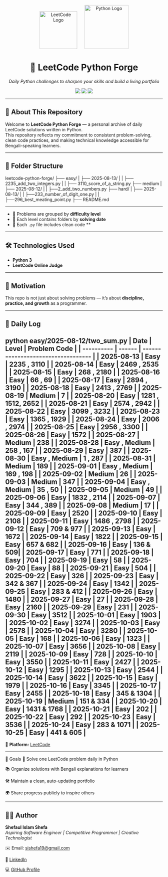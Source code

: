 <p align="center">
  <img src="https://upload.wikimedia.org/wikipedia/commons/1/19/LeetCode_logo_black.png" alt="LeetCode Logo" width="120" style="margin-right: 20px;">
  <img src="https://www.python.org/static/community_logos/python-logo.png" alt="Python Logo" width="140">
</p>

<h1 align="center">🚀 LeetCode Python Forge</h1>

<p align="center"><i>Daily Python challenges to sharpen your skills and build a living portfolio</i></p>

<p align="center">
  <img src="https://img.shields.io/badge/Python-3.10-blue?logo=python">
  <img src="https://img.shields.io/badge/Daily%20Commit-Active-brightgreen">
  <img src="https://img.shields.io/badge/Made%20with-%E2%9D%A4%EF%B8%8F%20by%20Shefaul-blue">
</p>

---

## 🧠 About This Repository

Welcome to **LeetCode Python Forge** — a personal archive of daily LeetCode solutions written in Python.  
This repository reflects my commitment to consistent problem-solving, clean code practices, and making technical knowledge accessible for Bengali-speaking learners.

---

## 📁 Folder Structure
leetcode-python-forge/
├── easy/
| ├── 2025-08-13/
| | ├── 2235_add_two_integers.py
| | ├── 3110_score_of_a_string.py
├── medium
| ├── 2025-08-12/
| | ├──2_add_two_numbers.py
├── hard/
| ├── 2025-08-13/
| | ├──233_number_of_digit_one.py
| | ├──296_best_meating_point.py
├── README.md

---

- 🔹 Problems are grouped by **difficulty level**  
- 📅 Each level contains folders by **solving date**  
- 🧾 Each `.py` file includes clean code **  

---

## 🛠 Technologies Used
- **Python 3**
- **LeetCode Online Judge**

---

## 🌟 Motivation
This repo is not just about solving problems — it’s about **discipline, practice, and growth** as a programmer.

---

## 📅 Daily Log
python easy/2025-08-12/two_sum.py
| Date       | Level  | Problem Code                     |
| ---------- | ------ | ---------------------------------- |
| 2025-08-13 | Easy   | 2235 , 3110 |
| 2025-08-14 | Easy   | 2469 , 2535 |
| 2025-08-15 | Easy   | 268 , 2180  |
| 2025-08-16 | Easy   | 66 , 69     |
| 2025-08-17 | Easy   | 2894 , 3190 |
| 2025-08-18 | Easy   | 2413 , 2769 |
| 2025-08-19 | Medium   | 7 |
| 2025-08-20 | Easy   | 1281 , 1512, 2652 |
| 2025-08-21 | Easy   | 2574 , 2942 |
| 2025-08-22 | Easy   | 3099 , 3232 |
| 2025-08-23 | Easy   | 1365 , 1929 |
| 2025-08-24 | Easy   | 2006 , 2974 |
| 2025-08-25 | Easy   | 2956 , 3300 |
| 2025-08-26 | Easy   | 1572 |
| 2025-08-27 | Medium   | 238 |
| 2025-08-28 | Easy , Medium | 258 , 167 |
| 2025-08-29 | Easy | 387 |
| 2025-08-30 | Easy , Medium | 1 , 287 |
| 2025-08-31 | Medium   | 189 |
| 2025-09-01 | Easy , Medium | 169 , 198 |
| 2025-09-02 | Medium   | 26 |
| 2025-09-03 | Medium   | 347 |
| 2025-09-04 | Easy , Medium | 35 , 50 |
| 2025-09-05 | Medium   | 49 |
| 2025-09-06 | Easy   | 1832 , 2114 |
| 2025-09-07 | Easy   | 344 , 389 |
| 2025-09-08 | Medium   | 17 |
| 2025-09-09 | Easy | 2520 |
| 2025-09-10 | Easy | 2108 |
| 2025-09-11 | Easy | 1486 , 2798 |
| 2025-09-12 | Easy | 709 & 977 |
| 2025-09-13 | Easy | 1672 |
| 2025-09-14 | Easy | 1822 |
| 2025-09-15 | Easy | 657 & 682 |
| 2025-09-16 | Easy | 136 & 509|
| 2025-09-17 | Easy | 771 |
| 2025-09-18 | Easy | 704 |
| 2025-09-19 | Easy | 58 |
| 2025-09-20 | Easy | 88 |
| 2025-09-21 | Easy | 504 |
| 2025-09-22 | Easy | 326 |
| 2025-09-23 | Easy | 342 & 367 |
| 2025-09-24 | Easy | 1342 |
| 2025-09-25 | Easy | 283 & 412 |
| 2025-09-26 | Easy | 1480 |
| 2025-09-27 | Easy | 27 |
| 2025-09-28 | Easy | 2160 |
| 2025-09-29 | Easy | 231 |
| 2025-09-30 | Easy | 3512 |
| 2025-10-01 | Easy | 1903 |
| 2025-10-02 | Easy | 3274 |
| 2025-10-03 | Easy | 2578 |
| 2025-10-04 | Easy | 3280 |
| 2025-10-05 | Easy | 168 |
| 2025-10-06 | Easy | 1323 |
| 2025-10-07 | Easy | 3656 |
| 2025-10-08 | Easy | 2119 |
| 2025-10-09 | Easy | 728 |
| 2025-10-10 | Easy | 3550 |
| 2025-10-11 | Easy | 2427 |
| 2025-10-12 | Easy | 1295 |
| 2025-10-13 | Easy | 2544 |
| 2025-10-14 | Easy | 3622 |
| 2025-10-15 | Easy | 1979 |
| 2025-10-16 | Easy | 3345 |
| 2025-10-17 | Easy | 2455 |
| 2025-10-18 | Easy | 345 & 1304 |
| 2025-10-19 | Medium | 151 & 334 |
| 2025-10-20 | Easy | 1431 & 1768 |
| 2025-10-21 | Easy | 202 |
| 2025-10-22 | Easy | 292 |
| 2025-10-23 | Easy | 3536 |
| 2025-10-24 | Easy | 283 & 1071 |
| 2025-10-25 | Easy | 441 & 605 |
---

📌 **Platform:** [LeetCode](https://leetcode.com/u/shefa19/)

---

🎯 Goals
🧠 Solve one LeetCode problem daily in Python

📚 Organize solutions with Bengali explanations for learners

🛠️ Maintain a clean, auto-updating portfolio

🌍 Share progress publicly to inspire others

---

## 🙋‍♂️ Author

**Shefaul Islam Shefa**  
_Aspiring Software Engineer | Competitive Programmer | Creative Technologist_

✉️ Email: [sishefa19@gmail.com](mailto:sishefa19@gmail.com)

🔗 [LinkedIn](https://www.linkedin.com/in/sishefa19/)

💻 [GitHub Profile](https://github.com/shefa19)

```
